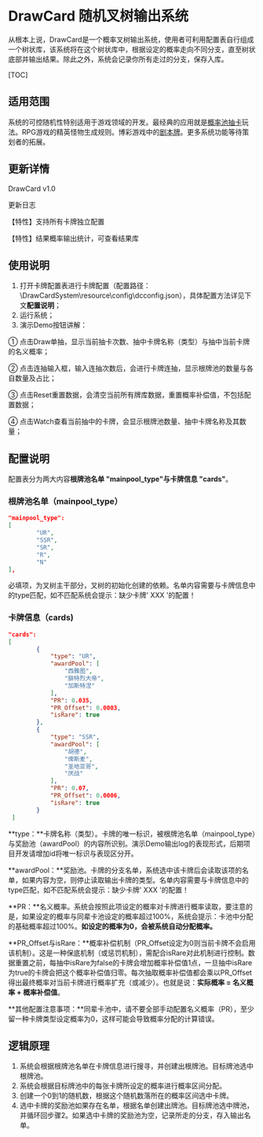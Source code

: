 # DrawCard 随机叉树输出系统

从根本上说，DrawCard是一个概率叉树输出系统，使用者可利用配置表自行组成一个树状库，该系统将在这个树状库中，根据设定的概率走向不同分支，直至树状底部并输出结果。除此之外，系统会记录你所有走过的分支，保存入库。

[TOC]



## 适用范围

系统的可控随机性特别适用于游戏领域的开发。最经典的应用就是<u>概率池抽卡</u>玩法。RPG游戏的精英怪物</u>生成规则。博彩游戏中的<u>剧本牌</u>。更多系统功能等待策划者的拓展。

## 更新详情

DrawCard v1.0

更新日志

【特性】支持所有卡牌独立配置

【特性】结果概率输出统计，可查看结果库

## 使用说明

1. 打开卡牌配置表进行卡牌配置（配置路径：\DrawCardSystem\resource\config\dcconfig.json），具体配置方法详见下文**配置说明**；
2. 运行系统；
3. 演示Demo按钮讲解：

 ① 点击Draw单抽，显示当前抽卡次数、抽中卡牌名称（类型）与抽中当前卡牌的名义概率；

 ② 点击连抽输入框，输入连抽次数后，会进行卡牌连抽，显示根牌池的数量与各自数量及占比；

 ③ 点击Reset重置数据，会清空当前所有牌库数据，重置概率补偿值，不包括配置数据；

 ④ 点击Watch查看当前抽中的卡牌，会显示根牌池数量、抽中卡牌名称及其数量；


## 配置说明

配置表分为两大内容**根牌池名单 "mainpool_type"**与**卡牌信息 "cards"**。

### 根牌池名单（mainpool_type）

```json
"mainpool_type": 
[
        "UR",
        "SSR",
        "SR",
        "R",
        "N"
],
```

必填项，为叉树主干部分，叉树的初始化创建的依赖。名单内容需要与卡牌信息中的type匹配，如不匹配系统会提示：缺少卡牌' XXX '的配置！

### 卡牌信息（cards)

```json
"cards": 
[
        {
            "type": "UR",
            "awardPool": [
                "西雅图",
                "腓特烈大帝",
                "加斯特涅"
            ],
            "PR": 0.035,
            "PR_Offset": 0.0003,
            "isRare": true
        },
        {
            "type": "SSR",
            "awardPool": [
                "胡德",
                "俾斯麦",
                "圣地亚哥",
                "厌战"
            ],
            "PR": 0.07,
            "PR_Offset": 0.0006,
            "isRare": true
        }
 ]
```

**type：**卡牌名称（类型）。卡牌的唯一标识，被根牌池名单（mainpool_type）与奖励池（awardPool）的内容所识别。演示Demo输出log的表现形式，后期项目开发请增加id将唯一标识与表现区分开。

**awardPool：**奖励池。卡牌的分支名单，系统选中该卡牌后会读取该项的名单，如果内容为空，则停止读取输出卡牌的类型。名单内容需要与卡牌信息中的type匹配，如不匹配系统会提示：缺少卡牌' XXX '的配置！

**PR：**名义概率。系统会按照此项设定的概率对卡牌进行概率读取，要注意的是，如果设定的概率与同辈卡池设定的概率超过100%，系统会提示：卡池中分配的基础概率超过100%。**如设定的概率为0，会被系统自动分配概率。**

**PR_Offset与isRare：**概率补偿机制（PR_Offset设定为0则当前卡牌不会启用该机制）。这是一种保底机制（或惩罚机制），需配合isRare对此机制进行控制。数据重置之前，每抽中isRare为false的卡牌会增加概率补偿值1点，一旦抽中isRare为true的卡牌会把这个概率补偿值归零。每次抽取概率补偿值都会乘以PR_Offset得出最终概率对当前卡牌进行概率扩充（或减少）。也就是说：**实际概率 = 名义概率 + 概率补偿值**。

**其他配置注意事项：**同辈卡池中，请不要全部手动配置名义概率（PR），至少留一种卡牌类型设定概率为0，这样可能会导致概率分配的计算错误。

## 逻辑原理

1. 系统会根据根牌池名单在卡牌信息进行搜寻，并创建出根牌池。目标牌池选中根牌池。
2. 系统会根据目标牌池中的每张卡牌所设定的概率进行概率区间分配。
3. 创建一个0到1的随机数，根据这个随机数落所在的概率区间选中卡牌。
4. 选中卡牌的奖励池如果存在名单，根据名单创建出牌池。目标牌池选中牌池，并循环回步骤2。如果选中卡牌的奖励池为空，记录所走的分支，存入输出名单。
